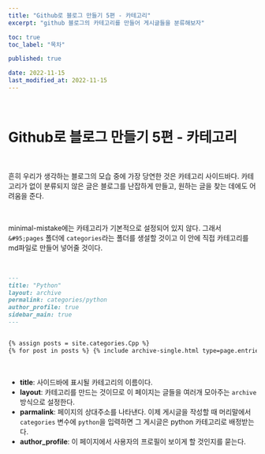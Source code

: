 ```yaml
---
title: "Github로 블로그 만들기 5편 - 카테고리"
excerpt: "github 블로그의 카테고리를 만들어 게시글들을 분류해보자"

toc: true
toc_label: "목차"

published: true

date: 2022-11-15
last_modified_at: 2022-11-15
---
```

<br>

# Github로 블로그 만들기 5편 - 카테고리

<br>

흔히 우리가 생각하는 블로그의 모습 중에 가장 당연한 것은 카테고리 사이드바다. 카테고리가 없이 분류되지 않은 글은 블로그를 난잡하게 만들고, 원하는 글을 찾는 데에도 어려움을 준다.

<br>

minimal-mistake에는 카테고리가 기본적으로 설정되어 있지 않다. 그래서 `&#95;pages` 폴더에 `categories`라는 폴더를 생설할 것이고 이 안에 직접 카테고리를 md파일로 만들어 넣어줄 것이다.

<br>

```md
---
title: "Python"
layout: archive
permalink: categories/python
author_profile: true
sidebar_main: true
---


{% assign posts = site.categories.Cpp %}
{% for post in posts %} {% include archive-single.html type=page.entries_layout %} {% endfor %}
```
<br>

- **title**: 사이드바에 표시될 카테고리의 이름이다. <br>
- **layout**: 카테고리를 만드는 것이므로 이 페이지는 글들을 여러개 모아주는 `archive` 방식으로 설정한다. <br>
- **parmalink**: 페이지의 상대주소를 나타낸다. 이제 게시글을 작성할 때 머리말에서 `categories` 변수에 `python`을 입력하면 그 게시글은 python 카테고리로 배정받는다. <br>
- **author_profile**: 이 페이지에서 사용자의 프로필이 보이게 할 것인지를 묻는다. 

<br>



